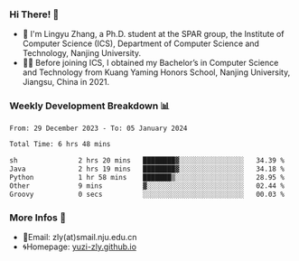 ### Hi There! 👋 
- 🐳 I'm Lingyu Zhang, a Ph.D. student at the SPAR group, the Institute of Computer Science (ICS), Department of Computer Science and Technology, Nanjing University.
- 🧑‍🎓 Before joining ICS, I obtained my Bachelor’s in Computer Science and Technology from Kuang Yaming Honors School, Nanjing University, Jiangsu, China in 2021.

### Weekly Development Breakdown :bar_chart:

<!--START_SECTION:waka-->

```txt
From: 29 December 2023 - To: 05 January 2024

Total Time: 6 hrs 48 mins

sh               2 hrs 20 mins   ████████▓░░░░░░░░░░░░░░░░   34.39 %
Java             2 hrs 19 mins   ████████▓░░░░░░░░░░░░░░░░   34.18 %
Python           1 hr 58 mins    ███████▒░░░░░░░░░░░░░░░░░   28.95 %
Other            9 mins          ▓░░░░░░░░░░░░░░░░░░░░░░░░   02.44 %
Groovy           0 secs          ░░░░░░░░░░░░░░░░░░░░░░░░░   00.03 %
```

<!--END_SECTION:waka-->

<!--
### Github Contributions :octocat:

![](https://raw.githubusercontent.com/yuzi-zly/yuzi-zly/output/github-contribution-grid-snake.svg)              
-->

### More Infos 📖

- 📧Email: zly(at)smail.nju.edu.cn
- 🌀Homepage: [yuzi-zly.github.io](https://yuzi-zly.github.io/)
